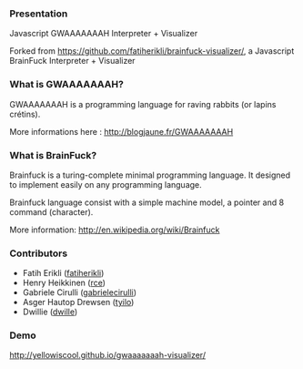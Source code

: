### Presentation

Javascript GWAAAAAAAH Interpreter + Visualizer

Forked from <https://github.com/fatiherikli/brainfuck-visualizer/>, a Javascript BrainFuck Interpreter + Visualizer

### What is GWAAAAAAAH?

GWAAAAAAAH is a programming language for raving rabbits (or lapins crétins).

More informations here : <http://blogjaune.fr/GWAAAAAAAH>

### What is BrainFuck?

Brainfuck is a turing-complete minimal programming language. It designed to
 implement easily on any programming language.

Brainfuck language consist with a simple machine model, a pointer and 8
command (character).

More information:
<http://en.wikipedia.org/wiki/Brainfuck>

### Contributors

- Fatih Erikli ([fatiherikli](http://github.com/fatiherikli))
- Henry Heikkinen ([rce](https://github.com/rce))
- Gabriele Cirulli ([gabrielecirulli](https://github.com/gabrielecirulli))
- Asger Hautop Drewsen ([tyilo](https://github.com/Tyilo))
- Dwillie ([dwille](https://github.com/dwillie))

### Demo
<http://yellowiscool.github.io/gwaaaaaaah-visualizer/>
